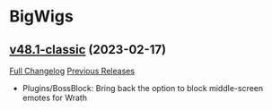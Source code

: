 # BigWigs

## [v48.1-classic](https://github.com/BigWigsMods/BigWigs/tree/v48.1-classic) (2023-02-17)
[Full Changelog](https://github.com/BigWigsMods/BigWigs/compare/v48-classic...v48.1-classic) [Previous Releases](https://github.com/BigWigsMods/BigWigs/releases)

- Plugins/BossBlock: Bring back the option to block middle-screen emotes for Wrath  
